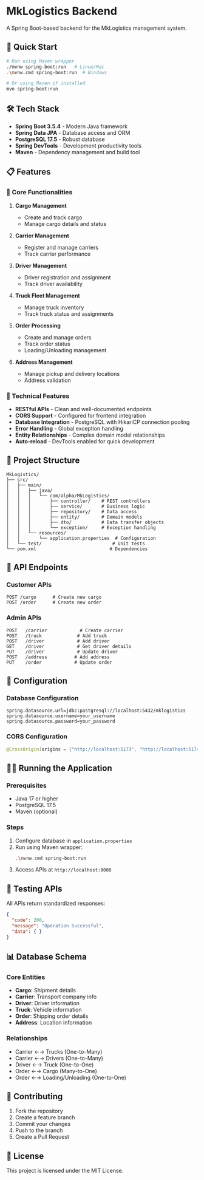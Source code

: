 # MkLogistics Backend

A Spring Boot-based backend for the MkLogistics management system.

## 🚀 Quick Start

```bash
# Run using Maven wrapper
./mvnw spring-boot:run   # Linux/Mac
.\mvnw.cmd spring-boot:run  # Windows

# Or using Maven if installed
mvn spring-boot:run
```

## 🛠️ Tech Stack

- **Spring Boot 3.5.4** - Modern Java framework
- **Spring Data JPA** - Database access and ORM
- **PostgreSQL 17.5** - Robust database
- **Spring DevTools** - Development productivity tools
- **Maven** - Dependency management and build tool

## 📋 Features

### 🚛 Core Functionalities

1. **Cargo Management**
   - Create and track cargo
   - Manage cargo details and status

2. **Carrier Management**
   - Register and manage carriers
   - Track carrier performance

3. **Driver Management**
   - Driver registration and assignment
   - Track driver availability

4. **Truck Fleet Management**
   - Manage truck inventory
   - Track truck status and assignments

5. **Order Processing**
   - Create and manage orders
   - Track order status
   - Loading/Unloading management

6. **Address Management**
   - Manage pickup and delivery locations
   - Address validation

### 🔧 Technical Features

- **RESTful APIs** - Clean and well-documented endpoints
- **CORS Support** - Configured for frontend integration
- **Database Integration** - PostgreSQL with HikariCP connection pooling
- **Error Handling** - Global exception handling
- **Entity Relationships** - Complex domain model relationships
- **Auto-reload** - DevTools enabled for quick development

## 📁 Project Structure

```
MkLogistics/
├── src/
│   ├── main/
│   │   ├── java/
│   │   │   └── com/alpha/MkLogistics/
│   │   │       ├── controller/    # REST controllers
│   │   │       ├── service/       # Business logic
│   │   │       ├── repository/    # Data access
│   │   │       ├── entity/        # Domain models
│   │   │       ├── dto/           # Data transfer objects
│   │   │       └── exception/     # Exception handling
│   │   └── resources/
│   │       └── application.properties  # Configuration
│   └── test/                          # Unit tests
└── pom.xml                           # Dependencies
```

## 🔌 API Endpoints

### Customer APIs
```http
POST /cargo      # Create new cargo
POST /order      # Create new order
```

### Admin APIs
```http
POST   /carrier            # Create carrier
POST   /truck             # Add truck
POST   /driver            # Add driver
GET    /driver            # Get driver details
PUT    /driver            # Update driver
POST   /address          # Add address
PUT    /order            # Update order
```

## 🔧 Configuration

### Database Configuration
```properties
spring.datasource.url=jdbc:postgresql://localhost:5432/mklogistics
spring.datasource.username=your_username
spring.datasource.password=your_password
```

### CORS Configuration
```java
@CrossOrigin(origins = {"http://localhost:5173", "http://localhost:5174"})
```

## 🏃‍♂️ Running the Application

### Prerequisites
- Java 17 or higher
- PostgreSQL 17.5
- Maven (optional)

### Steps
1. Configure database in `application.properties`
2. Run using Maven wrapper:
   ```bash
   .\mvnw.cmd spring-boot:run
   ```
3. Access APIs at `http://localhost:8080`

## 🧪 Testing APIs

All APIs return standardized responses:
```json
{
  "code": 200,
  "message": "Operation Successful",
  "data": { }
}
```

## 📊 Database Schema

### Core Entities
- **Cargo**: Shipment details
- **Carrier**: Transport company info
- **Driver**: Driver information
- **Truck**: Vehicle information
- **Order**: Shipping order details
- **Address**: Location information

### Relationships
- Carrier ←→ Trucks (One-to-Many)
- Carrier ←→ Drivers (One-to-Many)
- Driver ←→ Truck (One-to-One)
- Order ←→ Cargo (Many-to-One)
- Order ←→ Loading/Unloading (One-to-One)

## 🤝 Contributing

1. Fork the repository
2. Create a feature branch
3. Commit your changes
4. Push to the branch
5. Create a Pull Request

## 📝 License

This project is licensed under the MIT License.

